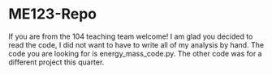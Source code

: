 # ME123-Repo

If you are from the 104 teaching team welcome! I am glad you decided to read the code, I did not want to have to write all of my analysis by hand. The code you are looking for is energy_mass_code.py. The other code was for a different project this quarter.
